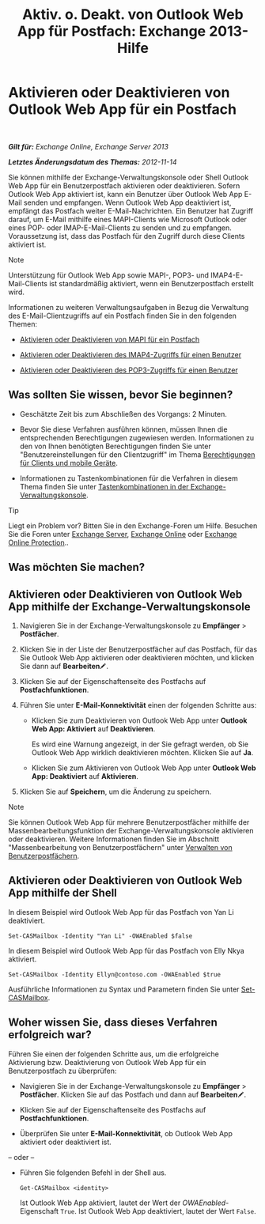 ﻿---
title: 'Aktiv. o. Deakt. von Outlook Web App für Postfach: Exchange 2013-Hilfe'
TOCTitle: Aktivieren oder Deaktivieren von Outlook Web App für ein Postfach
ms:assetid: abc19646-6211-4f18-a060-e347452dcc53
ms:mtpsurl: https://technet.microsoft.com/de-de/library/Bb124124(v=EXCHG.150)
ms:contentKeyID: 50554892
ms.date: 04/24/2018
mtps_version: v=EXCHG.150
ms.translationtype: HT
---

# Aktivieren oder Deaktivieren von Outlook Web App für ein Postfach

 

_**Gilt für:** Exchange Online, Exchange Server 2013_

_**Letztes Änderungsdatum des Themas:** 2012-11-14_

Sie können mithilfe der Exchange-Verwaltungskonsole oder Shell Outlook Web App für ein Benutzerpostfach aktivieren oder deaktivieren. Sofern Outlook Web App aktiviert ist, kann ein Benutzer über Outlook Web App E-Mail senden und empfangen. Wenn Outlook Web App deaktiviert ist, empfängt das Postfach weiter E-Mail-Nachrichten. Ein Benutzer hat Zugriff darauf, um E-Mail mithilfe eines MAPI-Clients wie Microsoft Outlook oder eines POP- oder IMAP-E-Mail-Clients zu senden und zu empfangen. Voraussetzung ist, dass das Postfach für den Zugriff durch diese Clients aktiviert ist.


> [!NOTE]
> Unterstützung für Outlook Web App sowie MAPI-, POP3- und IMAP4-E-Mail-Clients ist standardmäßig aktiviert, wenn ein Benutzerpostfach erstellt wird.



Informationen zu weiteren Verwaltungsaufgaben in Bezug die Verwaltung des E-Mail-Clientzugriffs auf ein Postfach finden Sie in den folgenden Themen:

  - [Aktivieren oder Deaktivieren von MAPI für ein Postfach](https://technet.microsoft.com/de-de/library/Bb124497(v=EXCHG.150))

  - [Aktivieren oder Deaktivieren des IMAP4-Zugriffs für einen Benutzer](enable-or-disable-imap4-access-for-a-user-exchange-2013-help.md)

  - [Aktivieren oder Deaktivieren des POP3-Zugriffs für einen Benutzer](enable-or-disable-pop3-access-for-a-user-exchange-2013-help.md)

## Was sollten Sie wissen, bevor Sie beginnen?

  - Geschätzte Zeit bis zum Abschließen des Vorgangs: 2 Minuten.

  - Bevor Sie diese Verfahren ausführen können, müssen Ihnen die entsprechenden Berechtigungen zugewiesen werden. Informationen zu den von Ihnen benötigten Berechtigungen finden Sie unter "Benutzereinstellungen für den Clientzugriff" im Thema [Berechtigungen für Clients und mobile Geräte](clients-and-mobile-devices-permissions-exchange-2013-help.md).

  - Informationen zu Tastenkombinationen für die Verfahren in diesem Thema finden Sie unter [Tastenkombinationen in der Exchange-Verwaltungskonsole](keyboard-shortcuts-in-the-exchange-admin-center-exchange-online-protection-help.md).


> [!TIP]
> Liegt ein Problem vor? Bitten Sie in den Exchange-Foren um Hilfe. Besuchen Sie die Foren unter <A href="https://go.microsoft.com/fwlink/p/?linkid=60612">Exchange Server</A>, <A href="https://go.microsoft.com/fwlink/p/?linkid=267542">Exchange Online</A> oder <A href="https://go.microsoft.com/fwlink/p/?linkid=285351">Exchange Online Protection</A>..



## Was möchten Sie machen?

## Aktivieren oder Deaktivieren von Outlook Web App mithilfe der Exchange-Verwaltungskonsole

1.  Navigieren Sie in der Exchange-Verwaltungskonsole zu **Empfänger** \> **Postfächer**.

2.  Klicken Sie in der Liste der Benutzerpostfächer auf das Postfach, für das Sie Outlook Web App aktivieren oder deaktivieren möchten, und klicken Sie dann auf **Bearbeiten**![Bearbeitungssymbol](images/Bb124582.6f53ccb2-1f13-4c02-bea0-30690e6ea71d(EXCHG.150).gif "Bearbeitungssymbol").

3.  Klicken Sie auf der Eigenschaftenseite des Postfachs auf **Postfachfunktionen**.

4.  Führen Sie unter **E-Mail-Konnektivität** einen der folgenden Schritte aus:
    
      - Klicken Sie zum Deaktivieren von Outlook Web App unter **Outlook Web App: Aktiviert** auf **Deaktivieren**.
        
        Es wird eine Warnung angezeigt, in der Sie gefragt werden, ob Sie Outlook Web App wirklich deaktivieren möchten. Klicken Sie auf **Ja**.
    
      - Klicken Sie zum Aktivieren von Outlook Web App unter **Outlook Web App: Deaktiviert** auf **Aktivieren**.

5.  Klicken Sie auf **Speichern**, um die Änderung zu speichern.


> [!NOTE]
> Sie können Outlook Web App für mehrere Benutzerpostfächer mithilfe der Massenbearbeitungsfunktion der Exchange-Verwaltungskonsole aktivieren oder deaktivieren. Weitere Informationen finden Sie im Abschnitt "Massenbearbeitung von Benutzerpostfächern" unter <A href="https://docs.microsoft.com/de-de/exchange/recipients-in-exchange-online/manage-user-mailboxes/manage-user-mailboxes">Verwalten von Benutzerpostfächern</A>.



## Aktivieren oder Deaktivieren von Outlook Web App mithilfe der Shell

In diesem Beispiel wird Outlook Web App für das Postfach von Yan Li deaktiviert.

    Set-CASMailbox -Identity "Yan Li" -OWAEnabled $false

In diesem Beispiel wird Outlook Web App für das Postfach von Elly Nkya aktiviert.

    Set-CASMailbox -Identity Ellyn@contoso.com -OWAEnabled $true

Ausführliche Informationen zu Syntax und Parametern finden Sie unter [Set-CASMailbox](https://technet.microsoft.com/de-de/library/bb125264\(v=exchg.150\)).

## Woher wissen Sie, dass dieses Verfahren erfolgreich war?

Führen Sie einen der folgenden Schritte aus, um die erfolgreiche Aktivierung bzw. Deaktivierung von Outlook Web App für ein Benutzerpostfach zu überprüfen:

  - Navigieren Sie in der Exchange-Verwaltungskonsole zu **Empfänger** \> **Postfächer**. Klicken Sie auf das Postfach und dann auf **Bearbeiten**![Bearbeitungssymbol](images/Bb124582.6f53ccb2-1f13-4c02-bea0-30690e6ea71d(EXCHG.150).gif "Bearbeitungssymbol").

  - Klicken Sie auf der Eigenschaftenseite des Postfachs auf **Postfachfunktionen**.

  - Überprüfen Sie unter **E-Mail-Konnektivität**, ob Outlook Web App aktiviert oder deaktiviert ist.

– oder –

  - Führen Sie folgenden Befehl in der Shell aus.
    
        Get-CASMailbox <identity>
    
    Ist Outlook Web App aktiviert, lautet der Wert der *OWAEnabled*-Eigenschaft `True`. Ist Outlook Web App deaktiviert, lautet der Wert `False`.

